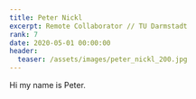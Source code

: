 ```yaml
---
title: Peter Nickl
excerpt: Remote Collaborator // TU Darmstadt
rank: 7
date: 2020-05-01 00:00:00
header:
  teaser: /assets/images/peter_nickl_200.jpg
---
```


Hi my name is Peter.

